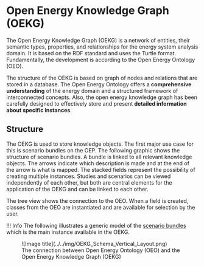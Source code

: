 # Open Energy Knowledge Graph (OEKG)

The Open Energy Knowledge Graph (OEKG) is a network of entities, their semantic types, properties, and relationships for the energy system analysis domain. It is based on the RDF standard and uses the Turtle format.
Fundamentally, the development is according to the Open Energy Ontology (OEO).

The structure of the OEKG is based on graph of nodes and relations that are stored in a database. The Open Energy Ontology offers a **comprehensive understanding** of the energy domain and a structured framework of interconnected concepts. Also, the open energy knowledge graph has been carefully designed to effectively store and present **detailed information about specific instances**.

## Structure

The OEKG is used to store knowledge objects. The first major use case for this is scenario bundles on the OEP. The following graphic shows the structure of scenario bundles. A bundle is linked to all relevant knowledge objects. The arrows indicate which description is made and at the end of the arrow is what is mapped. The stacked fields represent the possibility of creating multiple instances. Studies and scenarios can be viewed independently of each other, but both are central elements for the application of the OEKG and can be linked to each other.

The tree view shows the connection to the OEO. When a field is created, classes from the OEO are instantiated and are available for selection by the user.

!!! Info
    The following  illustrates a generic model of the [scenario bundles](../templates-and-specification/scenario-bundles.md) which is the main instance available in the OEKG.

<figure markdown>
  ![Image title](../../img/OEKG_Schema_Vertical_Layout.png)
  <figcaption>The connection between Open Energy Ontology (OEO) and the Open Energy Knowledge Graph (OEKG)</figcaption>
</figure>
